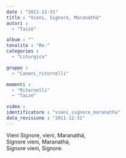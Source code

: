```yaml
---
date : "2011-12-31"
title : "Vieni, Signore, Maranathà"
autori : 
  - "Taizé"

album : ""
tonalita : "Re-"
categories : 
  - "Liturgica"

gruppo : 
  - "Canoni_ritornelli"

momenti : 
  - "Ritornelli"
  - "Taizé"

video : 
identificatore : "vieni_signore_maranatha"
data_revisione : "2011-12-31"
---
```

  
  
Vieni Signore, vieni, Maranathà,   
Signore vieni, Maranathà,   
Signore vieni, Signore.  
  
  
  
